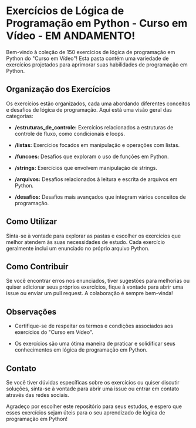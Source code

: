 # Exercícios de Lógica de Programação em Python - Curso em Vídeo - EM ANDAMENTO!

Bem-vindo à coleção de 150 exercícios de lógica de programação em Python do "Curso em Vídeo"! Esta pasta contém uma variedade de exercícios projetados para aprimorar suas habilidades de programação em Python.

## Organização dos Exercícios

Os exercícios estão organizados, cada uma abordando diferentes conceitos e desafios de lógica de programação. Aqui está uma visão geral das categorias:

- **/estruturas_de_controle:** Exercícios relacionados a estruturas de controle de fluxo, como condicionais e loops.

- **/listas:** Exercícios focados em manipulação e operações com listas.

- **/funcoes:** Desafios que exploram o uso de funções em Python.

- **/strings:** Exercícios que envolvem manipulação de strings.

- **/arquivos:** Desafios relacionados à leitura e escrita de arquivos em Python.

- **/desafios:** Desafios mais avançados que integram vários conceitos de programação.

## Como Utilizar

Sinta-se à vontade para explorar as pastas e escolher os exercícios que melhor atendem às suas necessidades de estudo. Cada exercício geralmente inclui um enunciado no próprio arquivo Python.

## Como Contribuir

Se você encontrar erros nos enunciados, tiver sugestões para melhorias ou quiser adicionar seus próprios exercícios, fique à vontade para abrir uma issue ou enviar um pull request. A colaboração é sempre bem-vinda!

## Observações

- Certifique-se de respeitar os termos e condições associados aos exercícios do "Curso em Vídeo".

- Os exercícios são uma ótima maneira de praticar e solidificar seus conhecimentos em lógica de programação em Python.

## Contato

Se você tiver dúvidas específicas sobre os exercícios ou quiser discutir soluções, sinta-se à vontade para abrir uma issue ou entrar em contato através das redes sociais.

Agradeço por escolher este repositório para seus estudos, e espero que esses exercícios sejam úteis para o seu aprendizado de lógica de programação em Python!
